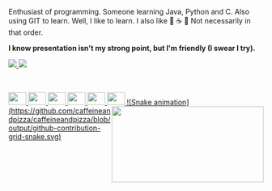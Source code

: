 Enthusiast of programming. Someone learning Java, Python and C. Also using GIT to learn.
Well, I like to learn.
I also like 🍕 ☕️ 🎸 Not necessarily in that order.

****I know presentation isn't my strong point, but I'm friendly (I swear I try).****

<div>
  <a href="https://github.com/caffeineandpizza">
  <img height="150em" src="https://github-readme-stats.vercel.app/api?username=caffeineandpizza&show_icons=true&theme=github_dark&include_all_commits=true&count_private=true"/>
  <img height="150em" src="https://github-readme-stats.vercel.app/api/top-langs/?username=caffeineandpizza&layout=compact&langs_count=7&theme=github_dark"/>
</div>
  
  ##
  
<div style="display: inline_block"><br>  
   <img height="25" width="35" src="https://cdn.jsdelivr.net/gh/devicons/devicon/icons/java/java-original.svg" />
   <img height="25" width="35" src="https://cdn.jsdelivr.net/gh/devicons/devicon/icons/c/c-original.svg" />
   <img height="25" width="35" src="https://cdn.jsdelivr.net/gh/devicons/devicon/icons/html5/html5-original.svg" />
   <img height="25" width="35" src="https://cdn.jsdelivr.net/gh/devicons/devicon/icons/css3/css3-original.svg" />
   <img height="25" width="35" src="https://cdn.jsdelivr.net/gh/devicons/devicon/icons/intellij/intellij-original.svg" />
   <img height="25" width="35" src="https://cdn.jsdelivr.net/gh/devicons/devicon/icons/illustrator/illustrator-plain.svg" />
   <img align="right" height="150" width="300" src="https://c.tenor.com/JHQi03Q3pLAAAAAC/jim-carrey-bruce-almighty.gif">
  ![Snake animation](https://github.com/caffeineandpizza/caffeineandpizza/blob/output/github-contribution-grid-snake.svg)
</div>  
  
 ##
  
   
     
 
 
